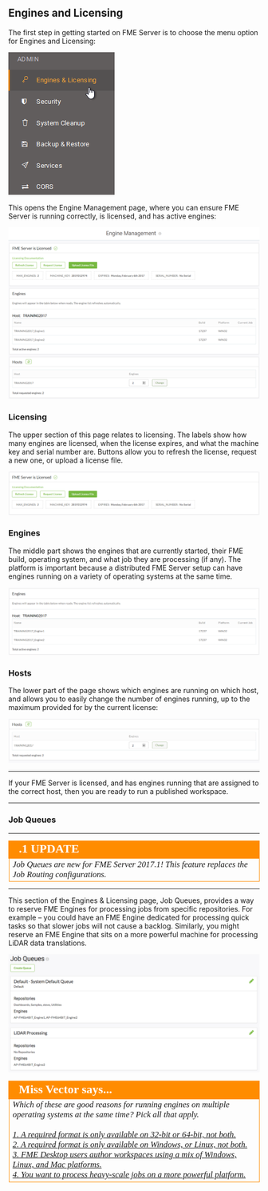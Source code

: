 ## Engines and Licensing ##

The first step in getting started on FME Server is to choose the menu option for Engines and Licensing:

![](./Images/Img1.019.EnginesLicenseMenu.png)

This opens the Engine Management page, where you can ensure FME Server is running correctly, is licensed, and has active engines:

![](./Images/Img1.020.EnginesAndLicensing.png)

### Licensing ###

The upper section of this page relates to licensing. The labels show how many engines are licensed, when the license expires, and what the machine key and serial number are. Buttons allow you to refresh the license, request a new one, or upload a license file.

![](./Images/Img1.021.LicensingInfo.png)

### Engines ###

The middle part shows the engines that are currently started, their FME build, operating system, and what job they are processing (if any). The platform is important because a distributed FME Server setup can have engines running on a variety of operating systems at the same time.

![](./Images/Img1.022.EngineManagement.png)

### Hosts ###

The lower part of the page shows which engines are running on which host, and allows you to easily change the number of engines running, up to the maximum provided for by the current license:

![](./Images/Img1.023.HostManagement.png)

---

If your FME Server is licensed, and has engines running that are assigned to the correct host, then you are ready to run a published workspace.

---

### Job Queues ###

---

<!--Updated Section-->

<table style="border-spacing: 0px">
<tr>
<td style="vertical-align:middle;background-color:darkorange;border: 2px solid darkorange">
<i class="fa fa-bolt fa-lg fa-pull-left fa-fw" style="color:white;padding-right: 12px;vertical-align:text-top"></i>
<span style="color:white;font-size:x-large;font-weight: bold;font-family:serif">.1 UPDATE</span>
</td>
</tr>

<tr>
<td style="border: 1px solid darkorange">
<span style="font-family:serif; font-style:italic; font-size:larger">
Job Queues are new for FME Server 2017.1! This feature replaces the Job Routing configurations.
</span>
</td>
</tr>
</table>

---

This section of the Engines & Licensing page, Job Queues, provides a way to reserve FME Engines for processing jobs from specific repositories. For example – you could have an FME Engine dedicated for processing quick tasks so that slower jobs will not cause a backlog. Similarly, you might reserve an FME Engine that sits on a more powerful machine for processing LiDAR data translations.

![](./Images/Img1.400.JobQueues.png)


<!--Person X Says Section-->

<table style="border-spacing: 0px">
<tr>
<td style="vertical-align:middle;background-color:darkorange;border: 2px solid darkorange">
<i class="fa fa-quote-left fa-lg fa-pull-left fa-fw" style="color:white;padding-right: 12px;vertical-align:text-top"></i>
<span style="color:white;font-size:x-large;font-weight: bold;font-family:serif">Miss Vector says...</span>
</td>
</tr>

<tr>
<td style="border: 1px solid darkorange">
<span style="font-family:serif; font-style:italic; font-size:larger">
Which of these are good reasons for running engines on multiple operating systems at the same time? Pick all that apply.
<br><br><a href="http://52.73.3.37/fmedatastreaming/Manual/QAResponse2017.fmw?chapter=21&question=4&answer=1&DestDataset_TEXTLINE=C%3A%5CFMEOutput%5CQAResponse.html">1. A required format is only available on 32-bit or 64-bit, not both.</a>
<br><a href="http://52.73.3.37/fmedatastreaming/Manual/QAResponse2017.fmw?chapter=21&question=4&answer=2&DestDataset_TEXTLINE=C%3A%5CFMEOutput%5CQAResponse.html">2. A required format is only available on Windows, or Linux, not both.</a>
<br><a href="http://52.73.3.37/fmedatastreaming/Manual/QAResponse2017.fmw?chapter=21&question=4&answer=3&DestDataset_TEXTLINE=C%3A%5CFMEOutput%5CQAResponse.html">3. FME Desktop users author workspaces using a mix of Windows, Linux, and Mac platforms.</a>
<br><a href="http://52.73.3.37/fmedatastreaming/Manual/QAResponse2017.fmw?chapter=21&question=4&answer=4&DestDataset_TEXTLINE=C%3A%5CFMEOutput%5CQAResponse.html">4. You want to process heavy-scale jobs on a more powerful platform.</a>
</span>
</td>
</tr>
</table>
